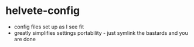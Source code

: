 # helvete-config
* config files set up as I see fit
* greatly simplifies settings portability - just symlink the bastards and you are done
